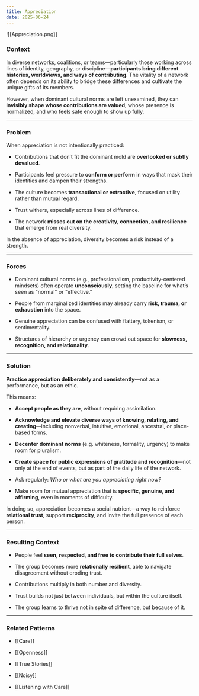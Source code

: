 ```yaml
---
title: Appreciation
date: 2025-06-24
---
```


![[Appreciation.png]]
### **Context**

In diverse networks, coalitions, or teams—particularly those working across lines of identity, geography, or discipline—**participants bring different histories, worldviews, and ways of contributing**. The vitality of a network often depends on its ability to bridge these differences and cultivate the unique gifts of its members.

However, when dominant cultural norms are left unexamined, they can **invisibly shape whose contributions are valued**, whose presence is normalized, and who feels safe enough to show up fully.

---

### **Problem**

When appreciation is not intentionally practiced:

- Contributions that don’t fit the dominant mold are **overlooked or subtly devalued**.

- Participants feel pressure to **conform or perform** in ways that mask their identities and dampen their strengths.

- The culture becomes **transactional or extractive**, focused on utility rather than mutual regard.

- Trust withers, especially across lines of difference.

- The network **misses out on the creativity, connection, and resilience** that emerge from real diversity.


In the absence of appreciation, diversity becomes a risk instead of a strength.

---

### **Forces**

- Dominant cultural norms (e.g., professionalism, productivity-centered mindsets) often operate **unconsciously**, setting the baseline for what’s seen as "normal" or "effective."

- People from marginalized identities may already carry **risk, trauma, or exhaustion** into the space.
    
- Genuine appreciation can be confused with flattery, tokenism, or sentimentality.
    
- Structures of hierarchy or urgency can crowd out space for **slowness, recognition, and relationality**.
    

---

### **Solution**

**Practice appreciation deliberately and consistently**—not as a performance, but as an ethic.

This means:

- **Accept people as they are**, without requiring assimilation.

- **Acknowledge and elevate diverse ways of knowing, relating, and creating**—including nonverbal, intuitive, emotional, ancestral, or place-based forms.

- **Decenter dominant norms** (e.g. whiteness, formality, urgency) to make room for pluralism.

- **Create space for public expressions of gratitude and recognition**—not only at the end of events, but as part of the daily life of the network.

- Ask regularly: _Who or what are you appreciating right now?_

- Make room for mutual appreciation that is **specific, genuine, and affirming**, even in moments of difficulty.


In doing so, appreciation becomes a social nutrient—a way to reinforce **relational trust**, support **reciprocity**, and invite the full presence of each person.

---

### **Resulting Context**

- People feel **seen, respected, and free to contribute their full selves**.

- The group becomes more **relationally resilient**, able to navigate disagreement without eroding trust.

- Contributions multiply in both number and diversity.

- Trust builds not just between individuals, but within the culture itself.

- The group learns to thrive not in spite of difference, but because of it.


---

### **Related Patterns**

- [[Care]]

- [[Openness]]

- [[True Stories]]

- [[Noisy]]

- [[Listening with Care]]

